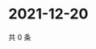 # 2021-12-20

共 0 条

<!-- BEGIN WEIBO -->
<!-- 最后更新时间 Mon Dec 20 2021 00:22:43 GMT+0800 (China Standard Time) -->

<!-- END WEIBO -->
